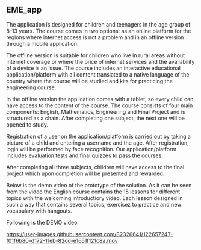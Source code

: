 ## EME_app

The application is designed for children and teenagers in the age group of 8-13 years. The course comes in two options: as an online platform for the regions where internet access is not a problem and in an offline version through a mobile application. 

The offline version is suitable for children who live in rural areas without internet coverage or where the price of internet services and the availability of a device is an issue. The course includes an interactive educational application/platform with all content translated to a native language of the country where the course will be studied and kits for practicing the engineering course. 

In the offline version the application comes with a tablet, so every child can have access to the content of the course. The course consists of four main components: English, Mathematics, Engineering and Final Project and is structured as a chain. After completing one subject, the next one will be opened to study. 

Registration of a user on the application/platform is carried out by taking a picture of a child and entering a username and the age. After registration, login will be performed by face recognition. Our application/platform includes evaluation tests and final quizzes to pass the courses. 

After completing all three subjects, children will have access to the final project which upon completion will be presented and rewarded.

Below is the demo video of the prototype of the solution. As it can be seen from the video the English course contains the 15 lessons for different topics with the welcoming introductiory video. Each lesson designed in such a way that contains several topics, exercisez to practice and new vocabulary with hangouts. 

Following is the DEMO video 

https://user-images.githubusercontent.com/82326641/122657247-f01f6b80-d172-11eb-82cd-e1651f121c8a.mov

